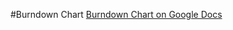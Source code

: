 #Burndown Chart
[Burndown Chart on Google Docs](https://docs.google.com/spreadsheets/d/1VHMQML5AV-xroaPTo6ku0EWV2Kxc1BA_4xIVLpn42L0/edit?ts=5b9996e2#gid=0)

